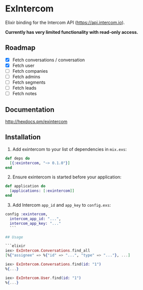 # ExIntercom

Elixir binding for the Intercom API (https://api.intercom.io).

**Currently has very limited functionality with read-only access.**

## Roadmap

- [x] Fetch conversations / conversation
- [x] Fetch user
- [ ] Fetch companies
- [ ] Fetch admins
- [ ] Fetch segments
- [ ] Fetch leads
- [ ] Fetch notes

## Documentation

http://hexdocs.pm/exintercom

## Installation

1. Add exintercom to your list of dependencies in `mix.exs`:

  ```elixir
  def deps do
    [{:exintercom, "~> 0.1.0"}]
  end
  ```

2. Ensure exintercom is started before your application:
  ```elixir
  def application do
    [applications: [:exintercom]]
  end
  ```

3. Add Intercom `app_id` and `app_key` to `config.exs`:
  ```elixir
  config :exintercom,
    intercom_app_id: "...",
    intercom_app_key: "..."
    ```

## Usage

```elixir
iex> ExIntercom.Conversations.find_all
[%{"assignee" => %{"id" => "...", "type" => "..."}, ...]

iex> ExIntercom.Conversations.find(id: "1")
%{...}

iex> ExIntercom.User.find(id: "1")
%{...}
```
